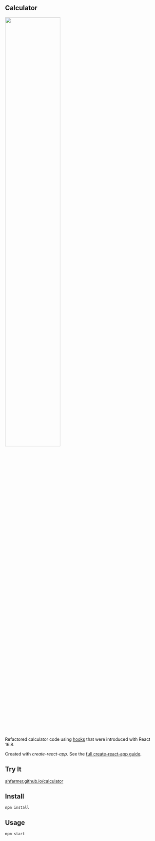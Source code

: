 Calculator
---
<img src="Logotype primary.png" width="60%" height="60%" />

Refactored calculator code using [hooks](https://reactjs.org/docs/hooks-intro.html) that were introduced with React 16.8.


Created with *create-react-app*. See the [full create-react-app guide](https://github.com/facebookincubator/create-react-app/blob/master/packages/react-scripts/template/README.md).



Try It
---

[ahfarmer.github.io/calculator](https://ahfarmer.github.io/calculator/)



Install
---

`npm install`



Usage
---

`npm start`
